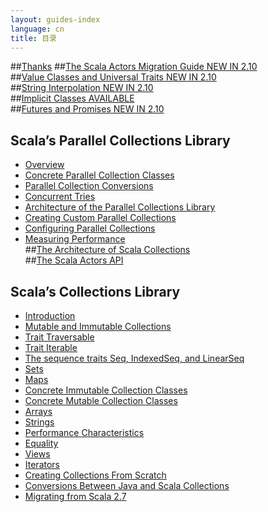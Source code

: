 ```yaml
---
layout: guides-index
language: cn
title: 目录
---
```

##[Thanks](Thanks.md)
##[The Scala Actors Migration Guide NEW IN 2.10](core/The-Scala-Actors-Migration-Guide.md)  
##[Value Classes and Universal Traits NEW IN 2.10](core/Value-Classes-and-Universal-Traits.md)  
##[String Interpolation NEW IN 2.10](core/String_Interpolation.md)  
##[Implicit Classes AVAILABLE](core/Implicit-Classes.md)  
##[Futures and Promises NEW IN 2.10](core/Futures-and-Promises.md)  
## Scala’s Parallel Collections Library  
- [Overview](parallel-collections/overview.md)  
- [Concrete Parallel Collection Classes](parallel-collections/Concrete_Parallel_Collection_Classes.md)  
- [Parallel Collection Conversions](parallel-collections/Parallel_Collection_Conversions.md)  
- [Concurrent Tries](parallel-collections/Concurrent_Tries.md)  
- [Architecture of the Parallel Collections Library](parallel-collections/Architecture_of_the_Parallel_Collections_Library.md)  
- [Creating Custom Parallel Collections](parallel-collections/Creating_Custom_Parallel_Collections.md)  
- [Configuring Parallel Collections](parallel-collections/Configuring_Parallel_Collections.md)  
- [Measuring Performance](parallel-collections/Measuring_Performance.md)  
##[The Architecture of Scala Collections](core/The_Architecture_of_Scala_Collections.md)  
##[The Scala Actors API](core/The_Scala_Actors_API.md)    
## Scala’s Collections Library  
- [Introduction](collections/Introduction.md)  
- [Mutable and Immutable Collections](collections/Mutable_and_Immutable_Collections.md)  
- [Trait Traversable](collections/Trait_Traversable.md)  
- [Trait Iterable](collections/Trait_Iterable.md)  
- [The sequence traits Seq, IndexedSeq, and LinearSeq](collections/The_sequence_traits.md)  
- [Sets](collections/Sets.md)  
- [Maps](collections/Maps.md)  
- [Concrete Immutable Collection Classes](collections/Concrete_Immutable_Collection_Classes.md)  
- [Concrete Mutable Collection Classes](collections/Concrete_Mutable_Collection_Classes.md)  
- [Arrays](collections/Arrays.md)  
- [Strings](collections/Strings.md)  
- [Performance Characteristics](collections/Performance_Characteristics.md)  
- [Equality](collections/Equality.md)  
- [Views](collections/Views.md)  
- [Iterators](collections/Iterators.md)  
- [Creating Collections From Scratch](collections/Creating_Collections_From_Scratch.md)  
- [Conversions Between Java and Scala Collections](collections/Conversions_Between_Java_and_Scala_Collections.md)  
- [Migrating from Scala 2.7](collections/Migrating_from_Scala_2_7.md)  
